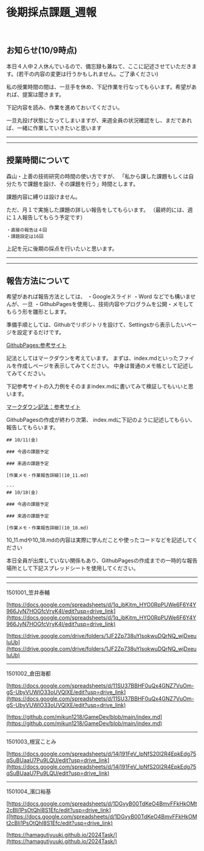 # 後期採点課題_週報

<br>

## お知らせ(10/9時点)

本日４人中２人休んでいるので、備忘録も兼ねて、ここに記述させていただきます。(若干の内容の変更は行うかもしれません。ご了承ください)


私の授業時間の間は、一旦手を休め、下記作業を行なってもらいます。希望があれば、提案は聞きます。



下記内容を読み、作業を進めておいてください。


一旦丸投げ状態になってしまいますが、来週全員の状況確認をし、まだであれば、一緒に作業していきたいと思います




---
---

## **授業時間について**

森山・上善の技術研究の時間の使い方ですが、
「私から課した課題もしくは自分たちで課題を設け、その課題を行う」時間とします。

課題内容に縛りは設けません。

ただ、月１で実施した課題の詳しい報告をしてもらいます。
（最終的には、週に１人報告してもらう予定です）

```
・直接の報告は４回
・課題設定は16回
```
上記を元に後期の採点を行いたいと思います。


---
---

## **報告方法について**

希望があれば報告方法としては、
・Googleスライド
・Word
などでも構いませんが、一旦
・GithubPagesを使用し、技術内容やプログラムを公開・メモしてもらう形を雛形とします。


準備手順としては、Githubでリポジトリを設けて、Settingsから表示したいページを設定するだけです。

[GithubPages:参考サイト](https://qiita.com/snow_swallow/items/631bbceabbb953da2646)


記法としてはマークダウンを考えています。
まずは、index.mdといったファイルを作成しページを表示してみてください。
中身は普通のメモ帳として記述してみてください。


下記参考サイトの入力例をそのままindex.mdに書いてみて検証してもいいと思います。

[マークダウン記法：参考サイト](https://help.notepm.jp/hc/ja/articles/17267176922393-Markdown記法-書き方-見出し-表-リンク-画像-文字色など)







GithubPagesの作成が終わり次第、
index.mdに下記のように記述してもらい、報告してもらいます。

```
## 10/11(金)

### 今週の課題予定

### 来週の課題予定

[作業メモ・作業報告詳細](10_11.md)

---
## 10/18(金)

### 今週の課題予定

### 来週の課題予定

[作業メモ・作業報告詳細](10_18.md)

```

10_11.mdや10_18.mdの内容は実際に学んだことや使ったコードなどを記述してください



本日全員が出席していない関係もあり、GithubPagesの作成までの一時的な報告場所として下記スプレッドシートを使用してください。


---
---


1501001_笠井泰輔    

[https://docs.google.com/spreadsheets/d/1q_ibKitm_HYO0RpPUWe6F6Y4Y966JyN7HOGfcVryK4I/edit?usp=drive_link](https://docs.google.com/spreadsheets/d/1q_ibKitm_HYO0RpPUWe6F6Y4Y966JyN7HOGfcVryK4I/edit?usp=drive_link)



[https://drive.google.com/drive/folders/1JF2Zp738uYIsokwuDQrNQ_wjDxeuIuUb](https://drive.google.com/drive/folders/1JF2Zp738uYIsokwuDQrNQ_wjDxeuIuUb)


---


1501002_倉田海都    

[https://docs.google.com/spreadsheets/d/11SU37BBHF0uQx4GNZ7VuOm-gS-UbyVUWIO33oUVQlXE/edit?usp=drive_link](https://docs.google.com/spreadsheets/d/11SU37BBHF0uQx4GNZ7VuOm-gS-UbyVUWIO33oUVQlXE/edit?usp=drive_link)


[https://github.com/mikun1218/GameDev/blob/main/index.md](https://github.com/mikun1218/GameDev/blob/main/index.md)

---


1501003_根冝ことみ


[https://docs.google.com/spreadsheets/d/14j191FeV_lpNfS20I2R4EpkEdg75qSuBUaaU7Pu9LQU/edit?usp=drive_link](https://docs.google.com/spreadsheets/d/14j191FeV_lpNfS20I2R4EpkEdg75qSuBUaaU7Pu9LQU/edit?usp=drive_link)


---




1501004_濱口裕基

[https://docs.google.com/spreadsheets/d/1DGvyB00TdKeO4BmvFFkHkOMt2cBIi1PsOtQhI8S1Efc/edit?usp=drive_link]([https://docs.google.com/spreadsheets/d/1DGvyB00TdKeO4BmvFFkHkOMt2cBIi1PsOtQhI8S1Efc/edit?usp=drive_link)



[https://hamagutiyuuki.github.io/2024Task/](https://hamagutiyuuki.github.io/2024Task/)
